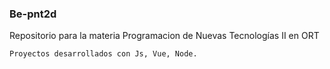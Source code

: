 ### **Be-pnt2d**

Repositorio para la materia Programacion de Nuevas Tecnologías II en ORT

 `Proyectos desarrollados con Js, Vue, Node.`
